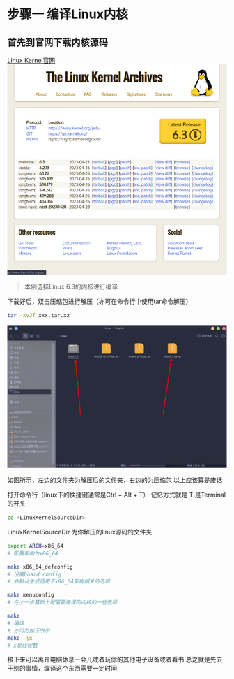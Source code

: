 # 步骤一 编译Linux内核

## 首先到官网下载内核源码
[Linux Kernel官网](https://kernel.org/)
![1682759867543](image/Step1/1682759867543.png)
> 本例选择Linux 6.3的内核进行编译

下载好后，双击压缩包进行解压（亦可在命令行中使用tar命令解压）

```bash
tar -xvJf xxx.tar.xz
```

![1682760262706](image/Step1/1682760262706.png)

如图所示，左边的文件夹为解压后的文件夹，右边的为压缩包
以上应该算是废话

打开命令行（linux下的快捷键通常是Ctrl + Alt + T）
记忆方式就是 T 是Terminal的开头

``` bash
cd <LinuxKernelSourceDir>
```

LinuxKernelSourceDir 为你解压的linux源码的文件夹

```bash
export ARCH=x86_64
# 配置架构为x86_64
```

```bash
make x86_64_defconfig
# 设置board config
# 会默认生成适用于x86_64架构相关的选项
```

```bash
make menuconfig
# 在上一步基础上配置要编译的内核的一些选项
```

```bash
make
# 编译
# 亦可为如下所示
make -jx
# x是线程数
```

接下来可以离开电脑休息一会儿或者玩你的其他电子设备或者看书
总之就是先去干别的事情，编译这个东西需要一定时间